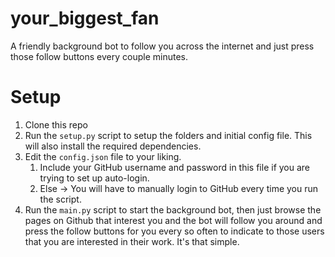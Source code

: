 # your_biggest_fan
A friendly background bot to follow you across the internet and just press those follow buttons every couple minutes.

# Setup
1. Clone this repo
2. Run the `setup.py` script to setup the folders and initial config file. This will also install the required dependencies.
3. Edit the `config.json` file to your liking.
   1. Include your GitHub username and password in this file if you are trying to set up auto-login.
   2. Else -> You will have to manually login to GitHub every time you run the script.
4. Run the `main.py` script to start the background bot, then just browse the pages on Github that interest you and the bot will follow you around and press the follow buttons for you every so often to indicate to those users that you are interested in their work. It's that simple.